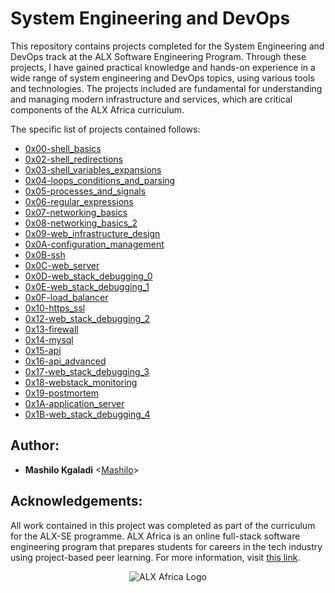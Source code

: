 # System Engineering and DevOps

This repository contains projects completed for the System Engineering and DevOps track at the ALX Software Engineering Program. Through these projects, I have gained practical knowledge and hands-on experience in a wide range of system engineering and DevOps topics, using various tools and technologies. The projects included are fundamental for understanding and managing modern infrastructure and services, which are critical components of the ALX Africa curriculum.

The specific list of projects contained follows:

* [0x00-shell_basics](./0x00-shell_basics)
* [0x02-shell_redirections](./0x02-shell_redirections)
* [0x03-shell_variables_expansions](./0x03-shell_variables_expansions)
* [0x04-loops_conditions_and_parsing](./0x04-loops_conditions_and_parsing)
* [0x05-processes_and_signals](./0x05-processes_and_signals)
* [0x06-regular_expressions](./0x06-regular_expressions)
* [0x07-networking_basics](./0x07-networking_basics)
* [0x08-networking_basics_2](./0x08-networking_basics_2)
* [0x09-web_infrastructure_design](./0x09-web_infrastructure_design)
* [0x0A-configuration_management](./0x0A-configuration_management)
* [0x0B-ssh](./0x0B-ssh)
* [0x0C-web_server](./0x0C-web_server)
* [0x0D-web_stack_debugging_0](./0x0D-web_stack_debugging_0)
* [0x0E-web_stack_debugging_1](./0x0E-web_stack_debugging_1)
* [0x0F-load_balancer](./0x0F-load_balancer)
* [0x10-https_ssl](./0x10-https_ssl)
* [0x12-web_stack_debugging_2](./0x12-web_stack_debugging_2)
* [0x13-firewall](./0x13-firewall)
* [0x14-mysql](./0x14-mysql)
* [0x15-api](./0x15-api)
* [0x16-api_advanced](./0x16-api_advanced)
* [0x17-web_stack_debugging_3](./0x17-web_stack_debugging_3)
* [0x18-webstack_monitoring](./0x18-webstack_monitoring)
* [0x19-postmortem](./0x19-postmortem)
* [0x1A-application_server](./0x1A-application_server)
* [0x1B-web_stack_debugging_4](./0x1B-web_stack_debugging_4)

## Author:
* **Mashilo Kgaladi** <[Mashilo](https://github.com/1Mashilo)>

## Acknowledgements:
All work contained in this project was completed as part of the curriculum for the ALX-SE programme. ALX Africa is an online full-stack software engineering program that prepares students for careers in the tech industry using project-based peer learning. For more information, visit [this link](https://www.alxafrica.com//).

<p align="center">
  <img src="http://www.alxafrica.com/wp-content/uploads/2022/01/header-logo.png"
    alt="ALX Africa Logo"
  >
</p>
